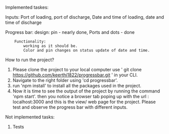Implemented taskes:

Inputs: Port of loading,
        port of discharge,
        Date and time of loading,
        date and time of discharge
        
Progress bar: 
        design:
            pin - nearly done,
            Ports and dots - done
        
        Functionality:
            working as it should be.
            Color and pin changes on status update of date and time.
            
 How to run the project?
 1. Please clone the project to your local computer use ' git clone https://github.com/keerthi1822/progressbar.git ' in your CLI.
 2. Navigate to the right folder using 'cd progressbar'.
 3. run 'npm install' to install all the packages used in the project.
 4. Now it is time to see the output of the project by running the command 'npm start'. then you notice a browser tab poping up with the url : localhost:3000 and this is     the view/ web page for the project. Please test and observe the progress bar with different inputs.
 
 Not implemented tasks:
 1. Tests
 
 
 
            
